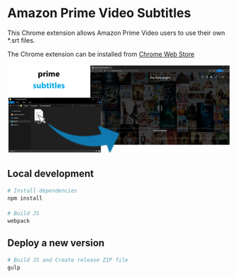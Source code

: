 # Amazon Prime Video Subtitles

This Chrome extension allows Amazon Prime Video users to use their own *.srt files.

The Chrome extension can be installed from [Chrome Web Store](https://chrome.google.com/webstore/detail/amazon-prime-video-subtit/daccahkfenanpefmmpeibilnamhpoiel)

![Amazon Prime Video Subtitles](https://github.com/DzeryCZ/Amazon-Prime-Video-Subtitles/blob/master/graphics/prime-subtitles_marquee-promo-tile.png?raw=true)

## Local development

```bash
# Install dependencies
npm install

# Build JS
webpack
```

## Deploy a new version

```bash
# Build JS and Create release ZIP file
gulp
```
